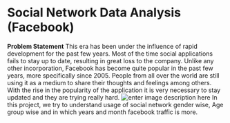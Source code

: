 # Social Network Data Analysis (Facebook)
**Problem Statement**
This era has been under the influence of rapid development for the past few years. Most of the time social applications fails to stay up to date, resulting in great loss to the company. Unlike any other incorporation, Facebook has become quite popular in the past few years, more specifically since 2005. People from all over the world are still using it as a medium to share their thoughts and feelings among others. With the rise in the popularity of the application it is very necessary to stay updated and they are trying really hard.
![enter image description here](https://logos-world.net/wp-content/uploads/2020/04/Facebook-Logo-2015-present-700x394.jpg)
In this project, we try to understand usage of social network gender wise, Age group wise and in which years and month facebook traffic is more.
